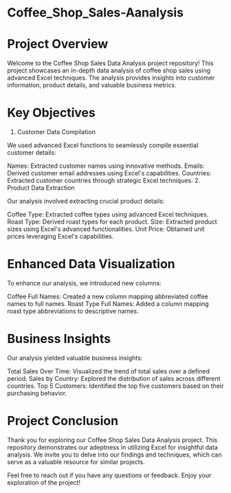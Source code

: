 # Coffee_Shop_Sales-Aanalysis
# Project Overview
Welcome to the Coffee Shop Sales Data Analysis project repository! This project showcases an in-depth data analysis of coffee shop sales using advanced Excel techniques. The analysis provides insights into customer information, product details, and valuable business metrics.
# Key Objectives
1. Customer Data Compilation

We used advanced Excel functions to seamlessly compile essential customer details:

Names: Extracted customer names using innovative methods.
Emails: Derived customer email addresses using Excel's capabilities.
Countries: Extracted customer countries through strategic Excel techniques.
2. Product Data Extraction

Our analysis involved extracting crucial product details:

Coffee Type: Extracted coffee types using advanced Excel techniques.
Roast Type: Derived roast types for each product.
Size: Extracted product sizes using Excel's advanced functionalities.
Unit Price: Obtained unit prices leveraging Excel's capabilities.

# Enhanced Data Visualization
To enhance our analysis, we introduced new columns:

Coffee Full Names: Created a new column mapping abbreviated coffee names to full names.
Roast Type Full Names: Added a column mapping roast type abbreviations to descriptive names.

# Business Insights
Our analysis yielded valuable business insights:

Total Sales Over Time: Visualized the trend of total sales over a defined period.
Sales by Country: Explored the distribution of sales across different countries.
Top 5 Customers: Identified the top five customers based on their purchasing behavior.

# Project Conclusion
Thank you for exploring our Coffee Shop Sales Data Analysis project. This repository demonstrates our adeptness in utilizing Excel for insightful data analysis. We invite you to delve into our findings and techniques, which can serve as a valuable resource for similar projects.

Feel free to reach out if you have any questions or feedback. Enjoy your exploration of the project!


